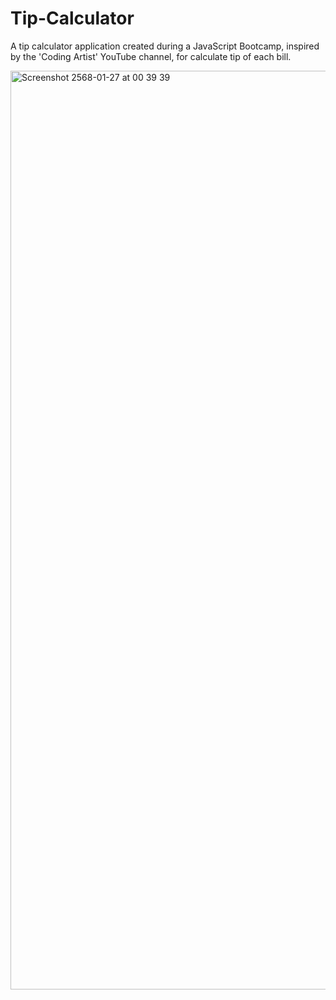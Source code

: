 # Tip-Calculator
A tip calculator application created during a JavaScript Bootcamp, inspired by the 'Coding Artist' YouTube channel, for calculate tip of each bill.

<img width="1470" alt="Screenshot 2568-01-27 at 00 39 39" src="https://github.com/user-attachments/assets/3b901a2c-44dc-4e3a-9182-ddcb67e797c0" />
